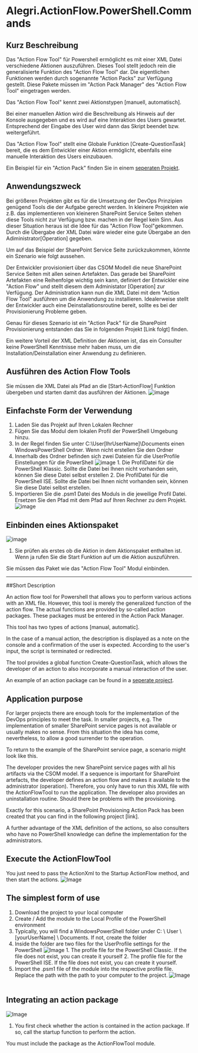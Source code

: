 # Alegri.ActionFlow.PowerShell.Commands

## Kurz Beschreibung

Das "Action Flow Tool" für Powershell ermöglicht es mit einer XML Datei verschiedene Aktionen auszuführen. Dieses Tool stellt jedoch rein die generalisierte Funktion des "Action Flow Tool" dar. Die eigentlichen Funktionen werden durch sogenannte "Action Packs" zur Verfügung gestellt. Diese Pakete müssen im "Action Pack Manager" des "Action Flow Tool" eingetragen werden.

Das "Action Flow Tool" kennt zwei Aktionstypen [manuell, automatisch].

Bei einer manuellen Aktion wird die Beschreibung als Hinweis auf der Konsole ausgegeben und es wird auf eine Interaktion des Users gewartet. Entsprechend der Eingabe des User wird dann das Skript beendet bzw. weitergeführt.

Das "Action Flow Tool" stellt eine Globale Funktion [Create-QuestionTask] bereit, die es dem Entwickler einer Aktion ermöglicht, ebenfalls eine manuelle Interaktion des Users einzubauen.

Ein Beispiel für ein "Action Pack" finden Sie in einem [seperaten Projekt](https://github.com/Campergue/Alegri.ActionPack.Template.Powershell.Commands).

## Anwendungszweck
Bei größeren Projekten gibt es für die Umsetzung der DevOps Prinzipien genügend Tools die der Aufgabe gerecht werden. In kleinere Projekten wie z.B. das implementieren von kleineren SharePoint Service Seiten stehen diese Tools nicht zur Verfügung bzw. machen in der Regel kein Sinn. Aus dieser Situation heraus ist die Idee für das "Action Flow Tool"gekommen. Durch die Übergabe der XML Datei wäre wieder eine gute Übergabe an den Adiministrator[Operation] gegeben.

Um auf das Beispiel der SharePoint Service Seite zurückzukommen, könnte ein Szenario wie folgt aussehen. 

Der Entwickler provisioniert über das CSOM Modell die neue SharePoint Service Seiten mit allen seinen Artefakten. Das gerade bei SharePoint Artefakten eine Reihenfolge wichtig sein kann, definiert der Entwickler eine "Action Flow" und stellt diesem dem Administator [Operation] zur Verfügung. Der Administration kann nun die XML Datei mit dem "Action Flow Tool" ausführen um die Anwendung zu installieren. Idealerweise stellt der Entwickler auch eine Deinstallationsroutine bereit, sollte es bei der Provisionierung Probleme geben. 

Genau für dieses Szenario ist ein "Action Pack" für die SharePoint Provisionierung entstanden das Sie in folgenden Projekt [Link folgt] finden.

Ein weitere Vorteil der XML Definition der Aktionen ist, das ein Consulter keine PowerShell Kenntnisse mehr haben muss, um die Installation/Deinstallation einer Anwendung zu definieren.

## Ausführen des Action Flow Tools
Sie müssen die XML Datei als Pfad an die [Start-ActionFlow] Funktion übergeben und starten damit das ausführen der Aktionen.
![image](https://cloud.githubusercontent.com/assets/6292190/21510293/fcdb1292-cc91-11e6-8661-d862e0727727.png)

## Einfachste Form der Verwendung
1. Laden Sie das Projekt auf Ihren Lokalen Rechner
2. Fügen Sie das Modul dem lokalen Profil der PowerShell Umgebung hinzu.
  1. In der Regel finden Sie unter C:\User\[IhrUserName]\Documents einen WindowsPowerShell Ordner. Wenn nicht erstellen Sie den Ordner
  2. Innerhalb des Ordner befinden sich zwei Dateien für die UserProfile Einstellungen für die PowerShell
  ![image](https://cloud.githubusercontent.com/assets/6292190/21509854/afcb1abe-cc8d-11e6-8e49-858602bf1a14.png)
    1. Die ProfilDatei für die PowerShell Klassic. Sollte die Datei bei Ihnen nicht vorhanden sein, können Sie diese Datei selbst erstellen
    2. Die ProfilDatei für die PowerShell ISE. Sollte die Datei bei Ihnen nicht vorhanden sein, können Sie diese Datei selbst erstellen.
  3. Importieren Sie die .psm1 Datei des Moduls in die jeweilige Profil Datei. Ersetzen Sie den Pfad mit dem Pfad auf Ihren Rechner zu dem Projekt.
![image](https://cloud.githubusercontent.com/assets/6292190/21509915/46157d98-cc8e-11e6-9226-9babc9232767.png)

## Einbinden eines Aktionspaket
![image](https://cloud.githubusercontent.com/assets/6292190/21509729/24ecc7cc-cc8c-11e6-9194-3b1c02bb8c0d.png)
  1. Sie prüfen als erstes ob die Aktion in dem Aktionspaket enthalten ist. Wenn ja rufen Sie die Start Funktion auf um die Aktion auszuführen.

Sie müssen das Paket wie das "Action Flow Tool" Modul einbinden.

---
##Short Description

An action flow tool for Powershell that allows you to perform various actions with an XML file. However, this tool is merely the generalized function of the action flow. The actual functions are provided by so-called action packages. These packages must be entered in the Action Pack Manager.

This tool has two types of actions [manual, automatic].

In the case of a manual action, the description is displayed as a note on the console and a confirmation of the user is expected. According to the user's input, the script is terminated or redirected.

The tool provides a global function Create-QuestionTask, which allows the developer of an action to also incorporate a manual interaction of the user.

An example of an action package can be found in a [seperate project](https://github.com/Campergue/Alegri.ActionPack.Template.Powershell.Commands).

## Application purpose

For larger projects there are enough tools for the implementation of the DevOps principles to meet the task. In smaller projects, e.g. The implementation of smaller SharePoint service pages is not available or usually makes no sense. From this situation the idea has come, nevertheless, to allow a good surrender to the operation.

To return to the example of the SharePoint service page, a scenario might look like this.

The developer provides the new SharePoint service pages with all his artifacts via the CSOM model. If a sequence is important for SharePoint artefacts, the developer defines an action flow and makes it available to the administrator (operation). Therefore, you only have to run this XML file with the ActionFlowTool to run the application. The developer also provides an uninstallation routine. Should there be problems with the provisioning.

Exactly for this scenario, a SharePoint Provisioning Action Pack has been created that you can find in the following project [link].

A further advantage of the XML definition of the actions, so also consulters who have no PowerShell knowledge can define the implementation for the administrators.

## Execute the ActionFlowTool

You just need to pass the ActionXml to the Startup ActionFlow method, and then start the actions.
![Image](https://cloud.githubusercontent.com/assets/6292190/21510293/fcdb1292-cc91-11e6-8661-d862e0727727.png)

## The simplest form of use
1. Download the project to your local computer
2. Create / Add the module to the Local Profile of the PowerShell environment
  1. Typically, you will find a WindowsPowerShell folder under C: \ User \ [yourUserName] \ Documents. If not, create the folder
  2. Inside the folder are two files for the UserProfile settings for the PowerShell
  ![Image](https://cloud.githubusercontent.com/assets/6292190/21509854/afcb1abe-cc8d-11e6-8e49-858602bf1a14.png)
    1. The profile file for the PowerShell Classic. If the file does not exist, you can create it yourself
    2. The profile file for the PowerShell ISE. If the file does not exist, you can create it yourself.
  3. Import the .psm1 file of the module into the respective profile file. Replace the path with the path to your computer to the project.
![Image](https://cloud.githubusercontent.com/assets/6292190/21509915/46157d98-cc8e-11e6-9226-9babc9232767.png)
  
## Integrating an action package
![Image](https://cloud.githubusercontent.com/assets/6292190/21509729/24ecc7cc-cc8c-11e6-9194-3b1c02bb8c0d.png)
  1. You first check whether the action is contained in the action package. If so, call the startup function to perform the action.

You must include the package as the ActionFlowTool module.

